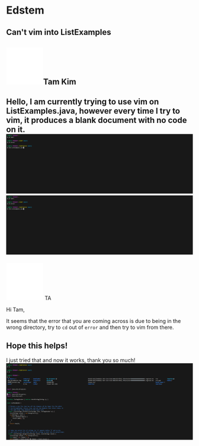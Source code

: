 # Edstem

## Can't vim into ListExamples

![Image](download.png)Tam Kim
---
Hello, I am currently trying to use vim on ListExamples.java, however every time I try to vim, it produces a blank document with no code on it.
![Image](error.PNG)
![Image](error.PNG)
---

![Image](download.png) TA

Hi Tam, 

It seems that the error that you are coming across is due to being in the wrong directory, try to `cd` out of `error` and then try to vim from there.

Hope this helps!
---
I just tried that and now it works, thank you so much!
![Image](works.PNG)

